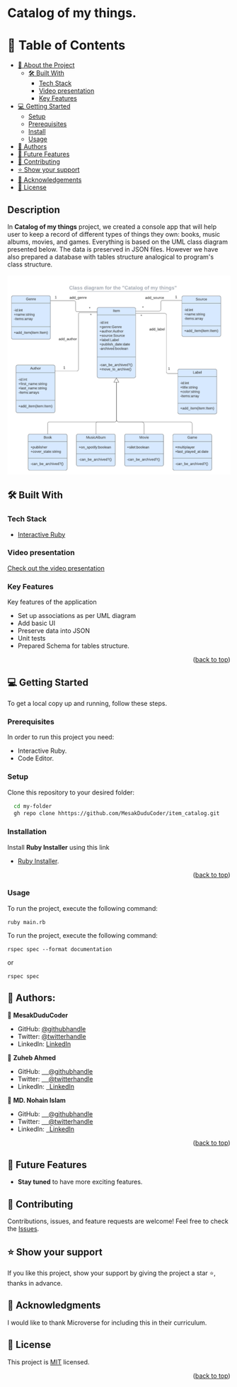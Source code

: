 # Catalog of my things.

<a name="readme-top"></a>

<!-- TABLE OF CONTENTS -->

# 📗 Table of Contents

- [📖 About the Project](#about-project)
  - [🛠 Built With](#built-with)
    - [Tech Stack](#tech-stack)
    - [Video presentation](#video-presentation)
    - [Key Features](#key-features)
- [💻 Getting Started](#getting-started)
  - [Setup](#setup)
  - [Prerequisites](#prerequisites)
  - [Install](#install)
  - [Usage](#usage)
- [👥 Authors](#authors)
- [🔭 Future Features](#future-features)
- [🤝 Contributing](#contributing)
- [⭐️ Show your support](#support)
- [🙏 Acknowledgements](#acknowledgements)
- [📝 License](#license)

## Description

In **Catalog of my things** project, we created a console app that will help user to keep a record of different types of things they own: books, music albums, movies, and games. Everything is based on the UML class diagram presented below. The data is preserved in JSON files. However we have also prepared a database with tables structure analogical to program's class structure.
<br/> <br/>
<img src='./asset/catalog_of_my_things.png'>

## 🛠 Built With <a name="built-with"></a>

### Tech Stack <a name="tech-stack"></a>

- <a href="https://rubyinstaller.org/downloads/">Interactive Ruby</a>

<!-- prsentation video -->

### Video presentation

[Check out the video presentation](https://drive.google.com/file/d/1NXtQGWcumdDAk_SIcnlNE_WJvseA-6GI/view)

<!-- Features -->

### Key Features <a name="key-features"></a>

Key features of the application

- Set up associations as per UML diagram
- Add basic UI
- Preserve data into JSON
- Unit tests
- Prepared Schema for tables structure.

<p align="right">(<a href="#readme-top">back to top</a>)</p>

<!-- GETTING STARTED -->

## 💻 Getting Started <a name="getting-started"></a>

To get a local copy up and running, follow these steps.

### Prerequisites

In order to run this project you need:

- Interactive Ruby.
- Code Editor.

### Setup

Clone this repository to your desired folder:

```sh
  cd my-folder
  gh repo clone hhttps://github.com/MesakDuduCoder/item_catalog.git
```

### Installation

Install **Ruby Installer** using this link

- <a href="https://rubyinstaller.org/downloads/">Ruby Installer</a>.

<p align="right">(<a href="#readme-top">back to top</a>)</p>

### Usage

To run the project, execute the following command:

```
ruby main.rb
```

To run the project, execute the following command:

```
rspec spec --format documentation
```

or

```
rspec spec
```

<!-- AUTHORS -->

## 👥 Authors: <a name="authors"></a>

👤 **MesakDuduCoder**

- GitHub: [@githubhandle](https://github.com/MesakDuduCoder)
- Twitter: [@twitterhandle](https://twitter.com/mesak_10)
- LinkedIn: [LinkedIn](https://www.linkedin.com/in/mesak-lalrindika/)

👤 **Zuheb Ahmed**

- GitHub: [&nbsp; &nbsp; @githubhandle](https://github.com/zuhebahmed88091)
- Twitter: [&nbsp; &nbsp; @twitterhandle](https://twitter.com/ZuhebAhmed88091)
- LinkedIn: [&nbsp; LinkedIn](https://www.linkedin.com/in/zuheb-ahmed/)

👤 **MD. Nohain Islam**

- GitHub: [&nbsp; &nbsp; @githubhandle](https://github.com/Zafron047)
- Twitter: [&nbsp; &nbsp; @twitterhandle](https://twitter.com/NohainZ)
- LinkedIn: [&nbsp; LinkedIn](https://www.linkedin.com/in/nohain-islam/)

<p align="right">(<a href="#readme-top">back to top</a>)</p>

<!-- FUTURE FEATURES -->

## 🔭 Future Features <a name="future-features"></a>

- **Stay tuned** to have more exciting features.

<!-- CONTRIBUTING -->

## 🤝 Contributing <a name="contributing"></a>

Contributions, issues, and feature requests are welcome!
Feel free to check the <a href="https://github.com/MesakDuduCoder/item_catalog/issues">Issues</a>.

<!-- SUPPORT -->

## ⭐️ Show your support <a name="support"></a>

If you like this project, show your support by giving the project a star ⭐️, thanks in advance.

<!-- ACKNOWLEDGEMENTS -->

## 🙏 Acknowledgments <a name="acknowledgements"></a>

I would like to thank Microverse for including this in their curriculum.

## 📝 License <a name="license"></a>

This project is [MIT](./LICENSE) licensed.

<p align="right">(<a href="#readme-top">back to top</a>)</p>
